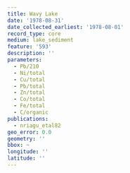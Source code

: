 ```yaml
---
title: Wavy Lake
date: '1978-08-31'
date_collected_earliest: '1978-08-01'
record_type: core
medium: lake_sediment
feature: '593'
description: ''
parameters:
  - Pb/210
  - Ni/total
  - Cu/total
  - Pb/total
  - Zn/total
  - Co/total
  - Fe/total
  - C/organic
publications:
  - nriagu_etal82
geo_error: 0.0
geometry: ''
bbox: ~
longitude: ''
latitude: ''
---
```

